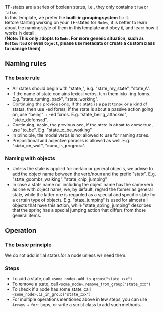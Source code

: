 TF-states are a series of boolean states, i.e., they only contains `true` or `false`.  
In this template, we prefer the **built-in grouping system** for it.  
Before starting working on your TF-states for `Nodes`, it is better to learn about the naming style of them in this template and obey it, and learn how it works in detail.  
**(Note: This only adopts to `Node`. For more generic situation, such as `RefCounted` or even `Object`, please use metadata or create a custom class to manage them)**

## Naming rules
### The basic rule
* All states should begin with "state_", e.g. "state_my_state", "state_A".
* If the name of state contains lexical verbs, turn them into -ing forms. E.g. "state_turning_back", "state_working".
* Continuing the previous one, if the state is a past tense or a kind of status, then use -ed forms; if the state is about a passive action going on, use "being" + -ed forms. E.g. "state_being_attacked", "state_defensed".
* Continuing, again, the previous one, if the state is about to come true, use "to_be". E.g. "state_to_be_working"
* In principle, the modal verbs is not allowed to use for naming states.
* Prepositional and adjective phrases is allowed as well. E.g. "state_on_wall", "state_in_progress".

### Naming with objects
* Unless the state is applied for certain or general objects, we advise to add the object name between the verb/noun and the prefix "state". E.g. "state_goomba_walking", "state_chip_jumping"
* In case a state name not including the object name has the same verb as one with object name, we, by default, regard the former as general state, while the latter one is regarded as a special and specific state for a certain type of objects. E.g. "state_jumping" is used for almost all objects that have this action, while "state_spring_jumping" describes that the spring has a special jumping action that differs from those general items.

## Operation
### The basic principle
We do not add initial states for a node unless we need them.

### Steps
* To add a state, call `<some_node>.add_to_group("state_xxx")`
* To remove a state, call `<some_node>.remove_from_group("state_xxx")`
* To check if a node has some state, call `<some_node>.is_in_group("state_xxx")`
* For multiple operations mentioned above in few steps, you can use `Array`s + `for`-loops, or write a script class to add such methods.
